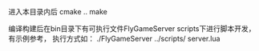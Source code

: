 进入本目录内后
cmake ..
make

编译构建后在bin目录下有可执行文件FlyGameServer
scripts下进行脚本开发，有示例参考，
执行方式如：
./FlyGameServer ../scripts/ server.lua